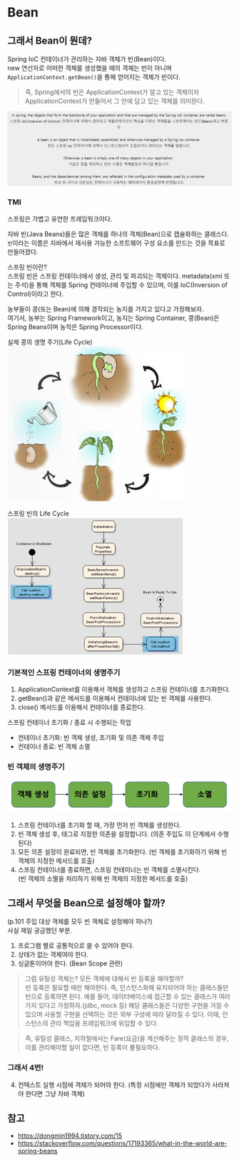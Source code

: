 # Bean

## 그래서 Bean이 뭔데?
Spring IoC 컨테이너가 관리하는 자바 객체가 빈(Bean)이다.  
new 연산자로 어떠한 객체를 생성했을 때의 객체는 빈이 아니며 `ApplicationContext.getBean()`을 통해 얻어지는 객체가 빈이다.  
> 즉, Spring에서의 빈은 ApplicationContext가 알고 있는 객체이자 ApplicationContext가 만들어서 그 안에 담고 있는 객체를 의미한다.

![img.png](images/BeanDescription.png)

### TMI
스프링은 가볍고 유연한 프레임워크이다.  

자바 빈(Java Beans)들은 많은 객체를 하나의 객체(Bean)으로 캡슐화하는 클래스다. `빈`이라는 이름은 자바에서 재사용 가능한 소프트웨어 구성 요소를 만드는 것을 목표로 만들어졌다.  

스프링 빈이란?  
스프링 빈은 스프링 컨테이너에서 생성, 관리 및 파괴되는 객체이다. metadata(xml 또는 주석)을 통해 객체를 Spring 컨테이너에 주입할 수 있으며, 이를 IoC(Inversion of Control)이라고 한다.  

농부들이 콩(또는 Bean)에 의해 경작되는 농지를 가지고 있다고 가정해보자.  
여기서, 농부는 Spring Framework이고, 농지는 Spring Container, 콩(Bean)은 Spring Beans이며 농작은 Spring Processor이다.  

실제 콩의 생명 주기(Life Cycle)  
![img.png](images/BeanCycle.png)  

스프링 빈의 Life Cycle  
![img.png](images/SpringBeanCycle.png)  

### 기본적인 스프링 컨테이너의 생명주기
1. ApplicationContext를 이용해서 객체를 생성하고 스프링 컨테이너를 초기화한다.
2. getBean()과 같은 메서드를 이용해서 컨테이너에 있는 빈 객체를 사용한다.
3. close() 메서드를 이용해서 컨테이너를 종료한다.


스프링 컨테이너 초기화 / 종료 시 수행되는 작업
- 컨테이너 초기화: 빈 객체 생성, 초기화 및 의존 객체 주입
- 컨테이너 종료: 빈 객체 소멸

### 빈 객체의 생명주기
![img.png](images/BeanLifeCycle.png)
1. 스프링 컨테이너를 초기화 할 때, 가장 먼저 빈 객체를 생성한다.
2. 빈 객체 생성 후, <property> 태그로 지정한 의존을 설정합니다. (의존 주입도 이 단계에서 수행된다)
3. 모든 의존 설정이 완료되면, 빈 객체를 초기화한다.
   (빈 객체를 초기화하기 위해 빈 객체의 지정한 메서드를 호출)
4. 스프링 컨테이너를 종료하면, 스프링 컨테이너는 빈 객체를 소멸시킨다.  
(빈 객체의 소멸을 처리하기 위해 빈 객체의 지정한 메서드를 호출)

## 그래서 무엇을 Bean으로 설정해야 할까?
(p.101 주입 대상 객체를 모두 빈 객체로 설정해야 하나?)  
사실 제일 궁금했던 부분.

1. 프로그램 별로 공통적으로 쓸 수 있어야 한다.
2. 상태가 없는 객체여야 한다.
3. 싱글톤이어야 한다. (Bean Scope 관련)

> 그럼 유틸성 객체는? 모든 객체에 대해서 빈 등록을 해야할까?  
> 빈 등록은 필요할 때만 해야한다. 즉, 인스턴스화해 유지되어야 하는 클래스들만 빈으로 등록하면 된다. 예를 들어, 데이터베이스에 접근할 수 있는 클래스가 여러가지 있다고 가정하자.(jdbc, mock 등) 해당 클래스들은 다양한 구현을 가질 수 있으며 사용할 구현을 선택하는 것은 외부 구성에 따라 달라질 수 있다. 이때, 인스턴스의 관리 책임을 프레임워크에 위임할 수 있다.  

> 즉, 유틸성 클래스, 지하철에서는 Fare(요금)을 계산해주는 정적 클래스의 경우, 이를 관리해야할 일이 없다면, 빈 등록이 불필요하다.

### 그래서 4번!
4. 컨텍스트 실행 시점에 객체가 되어야 한다.
   (특정 시점에만 객체가 되었다가 사라져야 한다면 그냥 자바 객체)


## 참고
- https://dongmin1994.tistory.com/15
- https://stackoverflow.com/questions/17193365/what-in-the-world-are-spring-beans
